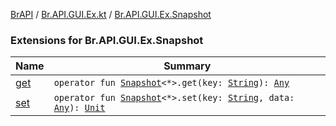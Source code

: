 [BrAPI](../../index.md) / [Br.API.GUI.Ex.kt](../index.md) / [Br.API.GUI.Ex.Snapshot](./index.md)

### Extensions for Br.API.GUI.Ex.Snapshot

| Name | Summary |
|---|---|
| [get](get.md) | `operator fun `[`Snapshot`](../../-br.-a-p-i.-g-u-i.-ex/-snapshot/index.md)`<*>.get(key: `[`String`](https://kotlinlang.org/api/latest/jvm/stdlib/kotlin/-string/index.html)`): `[`Any`](https://kotlinlang.org/api/latest/jvm/stdlib/kotlin/-any/index.html) |
| [set](set.md) | `operator fun `[`Snapshot`](../../-br.-a-p-i.-g-u-i.-ex/-snapshot/index.md)`<*>.set(key: `[`String`](https://kotlinlang.org/api/latest/jvm/stdlib/kotlin/-string/index.html)`, data: `[`Any`](https://kotlinlang.org/api/latest/jvm/stdlib/kotlin/-any/index.html)`): `[`Unit`](https://kotlinlang.org/api/latest/jvm/stdlib/kotlin/-unit/index.html) |
